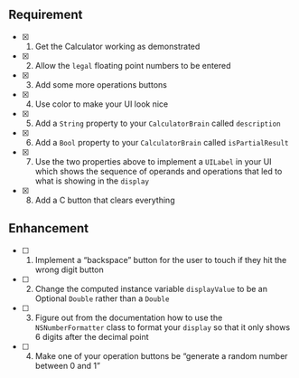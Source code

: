 ## Requirement

- [x] 1. Get the Calculator working as demonstrated

- [x] 2. Allow the `legal` floating point numbers to be entered

- [x] 3. Add some more operations buttons

- [x] 4. Use color to make your UI look nice

- [x] 5. Add a `String` property to your `CalculatorBrain` called `description`

- [x] 6. Add a `Bool` property to your `CalculatorBrain` called `isPartialResult`

- [x] 7. Use the two properties above to implement a `UILabel` in your UI which shows the sequence of operands and operations that led to what is showing in the `display`

- [x] 8. Add a C button that clears everything

## Enhancement

- [ ] 1. Implement a “backspace” button for the user to touch if they hit the wrong digit button


- [ ] 2. Change the computed instance variable `displayValue` to be an Optional `Double` rather than a `Double`


- [ ] 3. Figure out from the documentation how to use the `NSNumberFormatter` class to format your `display` so that it only shows 6 digits after the decimal point


- [ ] 4. Make one of your operation buttons be “generate a random number between 0 and 1”
